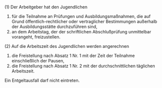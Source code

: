 (1) Der Arbeitgeber hat den Jugendlichen

1. für die Teilnahme an Prüfungen und Ausbildungsmaßnahmen, die auf Grund öffentlich-rechtlicher oder vertraglicher Bestimmungen außerhalb der Ausbildungsstätte durchzuführen sind,
2. an dem Arbeitstag, der der schriftlichen Abschlußprüfung unmittelbar vorangeht, freizustellen.

(2) Auf die Arbeitszeit des Jugendlichen werden angerechnen

1. die Freistellung nach Absatz 1 Nr. 1 mit der Zeit der Teilnahme einschließlich der Pausen,
2. die Freistellung nach Absatz 1 Nr. 2 mit der durchschnittlichen täglichen Arbeitszeit.

Ein Entgeltausfall darf nicht eintreten.